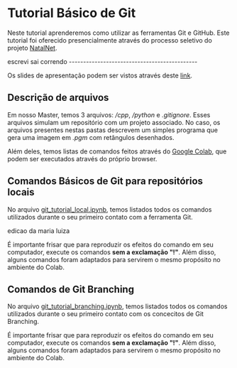 # Tutorial Básico de Git
Neste tutorial aprenderemos como utilizar as ferramentas Git e GitHub.
Este tutorial foi oferecido presencialmente através do processo seletivo do projeto [NatalNet](https://github.com/Natalnet).

escrevi sai correndo ---------------------------------------------

Os slides de apresentação podem ser vistos através deste [link](https://docs.google.com/presentation/d/1IH-N9yISdsewonJFyCP2ZzpO4xwAASVkQ_HSoTU0hW8/edit?usp=sharing).

## Descrição de arquivos
Em nosso Master, temos 3 arquivos: _/cpp_, _/python_ e _.gitignore_. Esses arquivos simulam um repositório com um projeto associado. No caso, os arquivos presentes nestas pastas descrevem um simples programa que gera uma imagem em _.pgm_ com retângulos desenhados.

Além deles, temos listas de comandos feitos através do [Google Colab](https://colab.research.google.com/), que podem ser executados através do próprio browser.

## Comandos Básicos de Git para repositórios locais
No arquivo [git_tutorial_local.ipynb](https://github.com/angelomarcelino/git-tutorial/blob/master/git_tutorial_local.ipynb), temos listados todos os comandos utilizados durante o seu primeiro contato com a ferramenta Git.

edicao da maria luiza

É importante frisar que para reproduzir os efeitos do comando em seu computador, execute os comandos **sem a exclamação "!"**. Além disso, alguns comandos foram adaptados para servirem o mesmo propósito no ambiente do Colab. 

## Comandos de Git Branching
No arquivo [git_tutorial_branching.ipynb](https://github.com/angelomarcelino/git-tutorial/blob/master/git_tutorial_branching.ipynb), temos listados todos os comandos utilizados durante o seu primeiro contato com os concecitos de Git Branching.

É importante frisar que para reproduzir os efeitos do comando em seu computador, execute os comandos **sem a exclamação "!"**. Além disso, alguns comandos foram adaptados para servirem o mesmo propósito no ambiente do Colab. 

